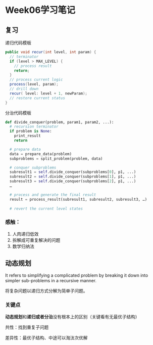 # Week06学习笔记

## 复习

递归代码模板

```java
public void recur(int level, int param) { 
  // terminator 
  if (level > MAX_LEVEL) { 
    // process result 
    return; 
  }
  // process current logic 
  process(level, param); 
  // drill down 
  recur( level: level + 1, newParam); 
  // restore current status 
}
```

分治代码模板

```python
def divide_conquer(problem, param1, param2, ...): 
  # recursion terminator 
  if problem is None: 
	print_result 
	return 

  # prepare data 
  data = prepare_data(problem) 
  subproblems = split_problem(problem, data) 

  # conquer subproblems 
  subresult1 = self.divide_conquer(subproblems[0], p1, ...) 
  subresult2 = self.divide_conquer(subproblems[1], p1, ...) 
  subresult3 = self.divide_conquer(subproblems[2], p1, ...) 
  …

  # process and generate the final result 
  result = process_result(subresult1, subresult2, subresult3, …)
	
  # revert the current level states
```

### 感触：

1. 人肉递归低效
2. 拆解成可重复解决的问题
3. 数学归纳法

## 动态规划

It refers to simplifying a complicated problem by breaking it down into simpler sub-problems in a recursive manner.

将复杂问题以递归方式分解为简单子问题。

### 关键点

**动态规划**和**递归或者分治**没有根本上的区别（关键看有无最优子结构）

共性：找到重复子问题

差异性：最优子结构、中途可以淘汰次优解